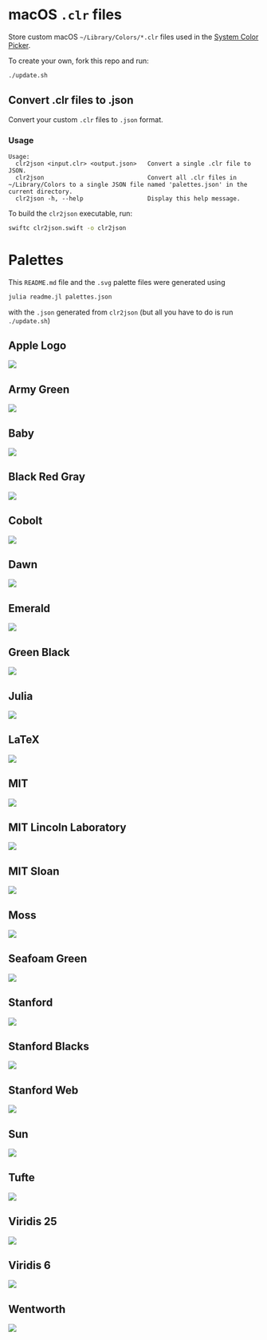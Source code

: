 <!-- GENERATED FILE, DO NOT EDIT DIRECTLY. SEE `readme.jl` -->
# macOS `.clr` files 
Store custom macOS `~/Library/Colors/*.clr` files used in the [System Color Picker](https://github.com/sindresorhus/System-Color-Picker).

To create your own, fork this repo and run:
```sh
./update.sh
```

## Convert .clr files to .json

Convert your custom `.clr` files to `.json` format.

### Usage
```
Usage:
  clr2json <input.clr> <output.json>   Convert a single .clr file to JSON.
  clr2json                             Convert all .clr files in ~/Library/Colors to a single JSON file named 'palettes.json' in the current directory.
  clr2json -h, --help                  Display this help message.
```

To build the `clr2json` executable, run:
```sh
swiftc clr2json.swift -o clr2json
```

# Palettes

This `README.md` file and the `.svg` palette files were generated using
```sh
julia readme.jl palettes.json
```
with the `.json` generated from `clr2json` (but all you have to do is run `./update.sh`)

## Apple Logo
<img src='./SVG/Apple Logo.svg'>

## Army Green
<img src='./SVG/Army Green.svg'>

## Baby
<img src='./SVG/Baby.svg'>

## Black Red Gray
<img src='./SVG/Black Red Gray.svg'>

## Cobolt
<img src='./SVG/Cobolt.svg'>

## Dawn
<img src='./SVG/Dawn.svg'>

## Emerald
<img src='./SVG/Emerald.svg'>

## Green Black
<img src='./SVG/Green Black.svg'>

## Julia
<img src='./SVG/Julia.svg'>

## LaTeX
<img src='./SVG/LaTeX.svg'>

## MIT
<img src='./SVG/MIT.svg'>

## MIT Lincoln Laboratory
<img src='./SVG/MIT Lincoln Laboratory.svg'>

## MIT Sloan
<img src='./SVG/MIT Sloan.svg'>

## Moss
<img src='./SVG/Moss.svg'>

## Seafoam Green
<img src='./SVG/Seafoam Green.svg'>

## Stanford
<img src='./SVG/Stanford.svg'>

## Stanford Blacks
<img src='./SVG/Stanford Blacks.svg'>

## Stanford Web
<img src='./SVG/Stanford Web.svg'>

## Sun
<img src='./SVG/Sun.svg'>

## Tufte
<img src='./SVG/Tufte.svg'>

## Viridis 25
<img src='./SVG/Viridis 25.svg'>

## Viridis 6
<img src='./SVG/Viridis 6.svg'>

## Wentworth
<img src='./SVG/Wentworth.svg'>

